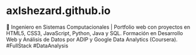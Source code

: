 # axlshezard.github.io
💼 Ingeniero en Sistemas Computacionales | Portfolio web con proyectos en HTML5, CSS3, JavaScript, Python, Java y SQL. Formación en Desarrollo Web y Análisis de Datos por ADIP y Google Data Analytics (Coursera). #FullStack #DataAnalysis
